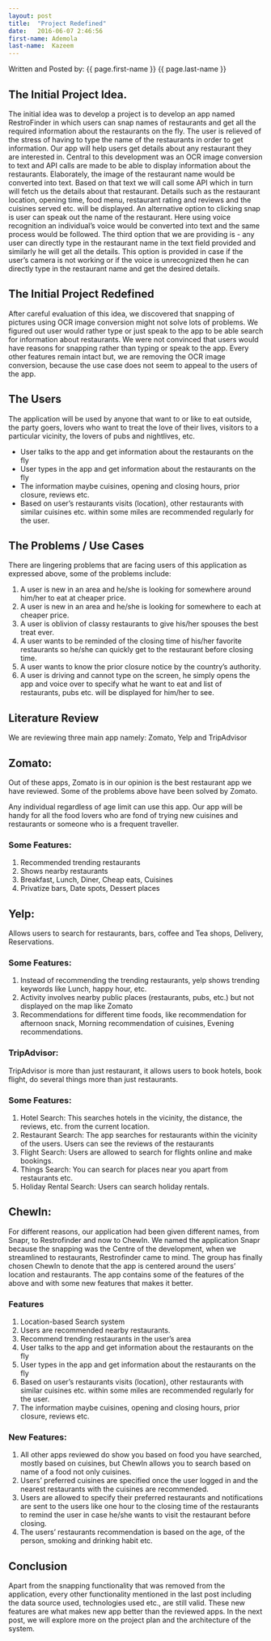```yaml
---
layout: post
title:  "Project Redefined"
date:   2016-06-07 2:46:56
first-name: Ademola
last-name:  Kazeem
---
```

Written and Posted by: {{ page.first-name }} {{ page.last-name }} 

## The Initial Project Idea.
The initial idea was to develop a project is to develop an app named RestroFinder in which users can snap names of restaurants and get all the required information about the restaurants on the fly. The user is relieved of the stress of having to type the name of the restaurants in order to get information. Our app will help users get details about any restaurant they are interested in. 
Central to this development was an OCR image conversion to text and API calls are made to be able to display information about the restaurants.
Elaborately, the image of the restaurant name would be converted into text. Based on that text we will call some API which in turn will fetch us the details about that restaurant. Details such as the restaurant location, opening time, food menu, restaurant rating and reviews and the cuisines served etc. will be displayed. An alternative option to clicking snap is user can speak out the name of the restaurant. Here using voice recognition an individual’s voice would be converted into text and the same process would be followed. The third option that we are providing is - any user can directly type in the restaurant name in the text field provided and similarly he will get all the details. This option is provided in case if the user’s camera is not working or if the voice is unrecognized then he can directly type in the restaurant name and get the desired details.

## The Initial Project Redefined
After careful evaluation of this idea, we discovered that snapping of pictures using OCR image conversion might not solve lots of problems. We figured out user would rather type or just speak to the app to be able search for information about restaurants. We were not convinced that users would have reasons for snapping rather than typing or speak to the app.
Every other features remain intact but, we are removing the OCR image conversion, because the use case does not seem to appeal to the users of the app.

## The Users

The application will be used by anyone that want to or like to eat outside, the party goers, lovers who want to treat the love of their lives, visitors to a particular vicinity, the lovers of pubs and nightlives, etc.


* User talks to the app and get information about the restaurants on the fly
* User types in the app and get information about the restaurants on the fly
* The information maybe cuisines, opening and closing hours, prior closure, reviews etc.
* Based on user’s restaurants visits (location), other restaurants with similar cuisines etc. within some miles are recommended regularly for the user.


## The Problems / Use Cases
There are lingering problems that are facing users of this application as expressed above, some of the problems include:

1.	A user is new in an area and he/she is looking for somewhere around him/her to eat at cheaper price.
2.	A user is new in an area and he/she is looking for somewhere to each at cheaper price.
3.	A user is oblivion of classy restaurants to give his/her spouses the best treat ever.
4.	A user wants to be reminded of the closing time of his/her favorite restaurants so he/she can quickly get to the restaurant before closing time.
5.	A user wants to know the prior closure notice by the country’s authority.
6.	A user is driving and cannot type on the screen, he simply opens the app and voice over to specify what he want to eat and list of restaurants, pubs etc. will be displayed for him/her to see.


## Literature Review

We are reviewing three main app namely: Zomato, Yelp and TripAdvisor

## Zomato: 
Out of these apps, Zomato is in our opinion is the best restaurant app we have reviewed. Some of the problems above have been solved by Zomato.

Any individual regardless of age limit can use this app. Our app will be handy for all the food lovers who are fond of trying new cuisines and restaurants or someone who is a frequent traveller.

### Some Features:

1.	Recommended trending restaurants
2.	Shows nearby restaurants 
3.	Breakfast, Lunch, Diner, Cheap eats, Cuisines
4.	Privatize bars, Date spots, Dessert places

##  Yelp: 

Allows users to search for restaurants, bars, coffee and Tea shops, Delivery, Reservations.

### Some Features:

1.	Instead of recommending the trending restaurants, yelp shows trending keywords like Lunch, happy hour, etc.
2.	Activity involves nearby public places (restaurants, pubs, etc.) but not displayed on the map like Zomato
3.	Recommendations for different time foods, like recommendation for afternoon snack, Morning recommendation of cuisines, Evening recommendations.

### TripAdvisor: 

TripAdvisor is more than just restaurant, it allows users to book hotels, book flight, do several things more than just restaurants.

### Some Features:

1.	Hotel Search: This searches hotels in the vicinity, the distance, the reviews, etc. from the current location.
2.	Restaurant Search: The app searches for restaurants within the vicinity of the users. Users can see the reviews of the restaurants 
3.	Flight Search: Users are allowed to search for flights online and make bookings.
4.	Things Search: You can search for places near you apart from restaurants etc.
5.	Holiday Rental Search: Users can search holiday rentals.

##  ChewIn:

For different reasons, our application had been given different names, from Snapr, to Restrofinder and now to ChewIn.
We named the application Snapr because the snapping was the Centre of the development, when we streamlined to restaurants, Restrofinder came to mind. The group has finally chosen ChewIn to denote that the app is centered around the users’ location and restaurants. 
The app contains some of the features of the above and with some new features that makes it better.

### Features

1.	Location-based Search system
2.	Users are recommended nearby restaurants. 
3.	Recommend trending restaurants in the user’s area
4.	User talks to the app and get information about the restaurants on the fly
5.	User types in the app and get information about the restaurants on the fly
6.	Based on user’s restaurants visits (location), other restaurants with similar cuisines etc. within some miles are recommended regularly for the user.
7.	The information maybe cuisines, opening and closing hours, prior closure, reviews etc.

### New Features:

1.	All other apps reviewed do show you based on food you have searched, mostly based on cuisines, but ChewIn allows you to search based on name of a food not only cuisines.
2.	Users’ preferred cuisines are specified once the user logged in and the nearest restaurants with the cuisines are recommended.
3.	Users are allowed to specify their preferred restaurants and notifications are sent to the users like one hour to the closing time of the restaurants to remind the user in case he/she wants to visit the restaurant before closing.
4.	The users’ restaurants recommendation is based on the age, of the person, smoking and drinking habit etc. 

## Conclusion

Apart from the snapping functionality that was removed from the application, every other functionality mentioned in the last post including the data source used, technologies used etc., are still valid. These new features are what makes new app better than the reviewed apps.
In the next post, we will explore more on the project plan and the architecture of the system.
